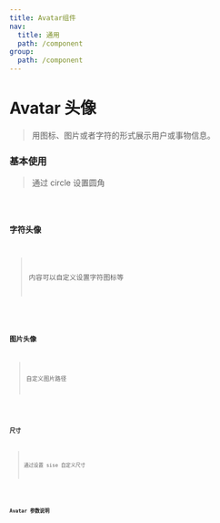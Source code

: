 ```yaml
---
title: Avatar组件
nav:
  title: 通用
  path: /component
group:
  path: /component
---
```


# Avatar 头像

> 用图标、图片或者字符的形式展示用户或事物信息。

### 基本使用

> 通过 circle 设置圆角

<code src="./demo/index1.tsx" />

### 字符头像

> 内容可以自定义设置字符图标等

<code src="./demo/index2.tsx" />

### 图片头像

> 自定义图片路径

<code src="./demo/index3.tsx" />

### 尺寸

> 通过设置 sise 自定义尺寸

<code src="./demo/index4.tsx" />

### Avatar 参数说明

<API></API>
